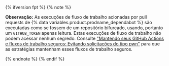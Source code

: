 {% ifversion fpt %}
{% note %}

**Observação:**  As execuções de fluxo de trabalho acionadas por pull requests de {% data variables.product.prodname_dependabot %} são executadas como se fossem de um repositório bifurcado, usando, portanto um `GITHUB_TOKEN` apenas leitura. Estas execuções de fluxo de trabalho não podem acessar nenhum segredo. Consulte ["Mantendo seus GitHub Actions e fluxos de trabalho seguros: Evitando solicitações do tipo pwn"](https://securitylab.github.com/research/github-actions-preventing-pwn-requests) para que as estratégias mantenham esses fluxos de trabalho seguros.

{% endnote %}
{% endif %}
